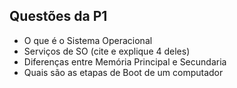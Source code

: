 ## Questões da P1

- O que é o Sistema Operacional
- Serviços de SO (cite e explique 4 deles)
- Diferenças entre Memória Principal e Secundaria
- Quais são as etapas de Boot de um computador
